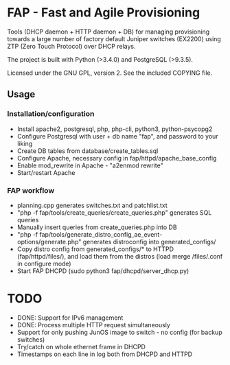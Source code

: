 # FAP - Fast and Agile Provisioning

Tools (DHCP daemon + HTTP daemon + DB) for managing provisioning towards a large number of factory default Juniper switches (EX2200) using ZTP (Zero Touch Protocol) over DHCP relays.

The project is built with Python (>3.4.0) and PostgreSQL (>9.3.5).

Licensed under the GNU GPL, version 2. See the included COPYING file.



## Usage

### Installation/configuration
* Install apache2, postgresql, php, php-cli, python3, python-psycopg2
* Configure Postgresql with user + db name "fap", and password to your liking
* Create DB tables from database/create_tables.sql
* Configure Apache, necessary config in fap/httpd/apache_base_config
* Enable mod_rewrite in Apache - "a2enmod rewrite"
* Start/restart Apache

### FAP workflow
* planning.cpp generates switches.txt and patchlist.txt
* "php -f fap/tools/create_queries/create_queries.php" generates SQL queries
* Manually insert queries from create_queries.php into DB
* "php -f fap/tools/generate_distro_config_ae_event-options/generate.php" generates distroconfig into generated_configs/<distro>
* Copy distro config from generated_configs/* to HTTPD (fap/httpd/files/), and load them from the distros (load merge <ip>/files/<distro>.conf in configure mode)
* Start FAP DHCPD (sudo python3 fap/dhcpd/server_dhcp.py)


# TODO
* DONE: Support for IPv6 management
* DONE: Process multiple HTTP request simultaneously
* Support for only pushing JunOS image to switch - no config (for backup switches)
* Try/catch on whole ethernet frame in DHCPD
* Timestamps on each line in log both from DHCPD and HTTPD
